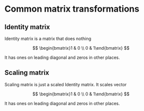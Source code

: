 # Common matrix transformations

## Identity matrix

Identity matrix is a matrix that does nothing

$$
\begin{bmatrix}1 & 0 \\
0 & 1\end{bmatrix}
$$

It has ones on leading diagonal and zeros in other places.


## Scaling matrix

Scaling matrix is just a scaled Identity matrix. It scales vector

$$
\begin{bmatrix}1 & 0 \\
0 & 1\end{bmatrix}
$$

It has ones on leading diagonal and zeros in other places.
